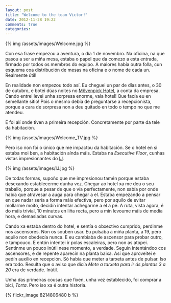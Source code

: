 ```yaml
---
layout: post
title: "Welcome to the team Victor!"
date: 2012-11-28 19:22
comments: true
categories: 
---
```


{% img /assets/images/Welcome.jpg %}

Con esa frase empezou a aventura, o día 1 de novembro. Na oficina, na que pasou a ser a miña mesa, estaba o papel que da comezo a esta entrada, firmado por todos os membros do equipo. A maiores había outra folla, cun esquema coa distribución de mesas na oficina e o nome de cada un. Realmente útil!

En realidade non empezou todo así. Eu cheguei un par de días antes, o 30 de outubro, e botei dúas noites no [Mövenpick Hotel](http://www.moevenpick-hotels.com/en/europe/netherlands/amsterdam/hotel-amsterdam/overview/), a conta da empresa. Cando entrei levei unha sorpresa enorme, vaia hotel! Que facía eu en semellante sitio! Pois o mesmo debía de preguntarse a recepcionista, porque a cara de sorpresa non a deu quitado en todo o tempo no que me atendeu.

E foi alí onde tiven a primeira recepción. Concretamente por parte da tele da habitación.

{% img /assets/images/Welcome_TV.jpg %}

Pero iso non foi o único que me impactou da habitación. Se o hotel en si estaba moi ben, a habitación aínda máis. Estaba na _Executive Floor_, cunhas vistas impresionantes do [IJ](http://gl.wikipedia.org/wiki/R%C3%ADo_IJ). 

{% img /assets/images/IJ.jpg %}

De todas formas, supoño que me impresionou tamén porque estaba desexando establecerme dunha vez. Chegar ao hotel xa me deu o seu traballo, porque a pesar de que o vía perfectamente, non sabía por onde había que atravesar a auga para chegar a el. Estaba empezando a pensar en que nadar sería a forma máis efectiva, pero por aquilo de evitar mollarme moito, decidín intentar achegarme a el a pé. A ruta, vista agora, é do máis trivial, 10 minutos en liña recta, pero a min levoume máis de media hora, e demasiadas curvas. 

Cando xa estaba dentro do hotel, e sentía o obxectivo cumprido, perdinme nos ascensores. Non os souben usar. Eu pulsaba a miña planta, a 19, pero aquilo non obedecía nunca. E eu cambiaba de ascensor para probar outro, e tampouco. E entón intentei ir polas escaleiras, pero non as atopei. Sentinme un pouco inútil nese momento, a verdade. Seguín intentándoo cos ascensores, e de repente aparecín na planta baixa. Así que aproveitei e pedín auxilio en recepción. Só había que meter a tarxeta antes de pulsar. Iso era todo. Resulta que o aviso que dicía _Mete a tarxeta para ir ás plantas 3 a 20_ era de verdade. Inútil.

Unha das primeiras cousas que fixen, unha vez establecido, foi comprar a bici, _Torta_. Pero iso xa é outra historia.

{% flickr_image 8214806480 b %}
